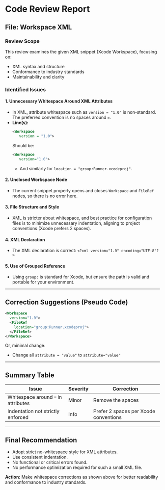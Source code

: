 # Code Review Report

## File: Workspace XML

### Review Scope

This review examines the given XML snippet (Xcode Workspace), focusing on:

- XML syntax and structure
- Conformance to industry standards
- Maintainability and clarity

### Identified Issues

#### 1. Unnecessary Whitespace Around XML Attributes

- In XML, attribute whitespace such as `version = "1.0"` is non-standard. The preferred convention is no spaces around `=`.
- **Line(s):**
  ```xml
  <Workspace
     version = "1.0">
  ```
  Should be:
  ```xml
  <Workspace
     version="1.0">
  ```
  - And similarly for `location = "group:Runner.xcodeproj"`.

#### 2. Unclosed Workspace Node

- The current snippet properly opens and closes `Workspace` and `FileRef` nodes, so there is no error here.

#### 3. File Structure and Style

- XML is stricter about whitespace, and best practice for configuration files is to minimize unnecessary indentation, aligning to project conventions (Xcode prefers 2 spaces).

#### 4. XML Declaration

- The XML declaration is correct: `<?xml version="1.0" encoding="UTF-8"?>`

#### 5. Use of Grouped Reference

- Using `group:` is standard for Xcode, but ensure the path is valid and portable for your environment.

---

## Correction Suggestions (Pseudo Code)

```xml
<Workspace
  version="1.0">
  <FileRef
    location="group:Runner.xcodeproj">
  </FileRef>
</Workspace>
```

Or, minimal change:

- Change all `attribute = "value"` to `attribute="value"`

---

## Summary Table

| Issue                                            | Severity | Correction                                                               |
|--------------------------------------------------|----------|--------------------------------------------------------------------------|
| Whitespace around `=` in attributes              | Minor    | Remove the spaces                                                        |
| Indentation not strictly enforced                | Info     | Prefer 2 spaces per Xcode conventions                                    |

---

## Final Recommendation

- Adopt strict no-whitespace style for XML attributes.
- Use consistent indentation.
- No functional or critical errors found.
- No performance optimization required for such a small XML file. 

**Action:** Make whitespace corrections as shown above for better readability and conformance to industry standards.